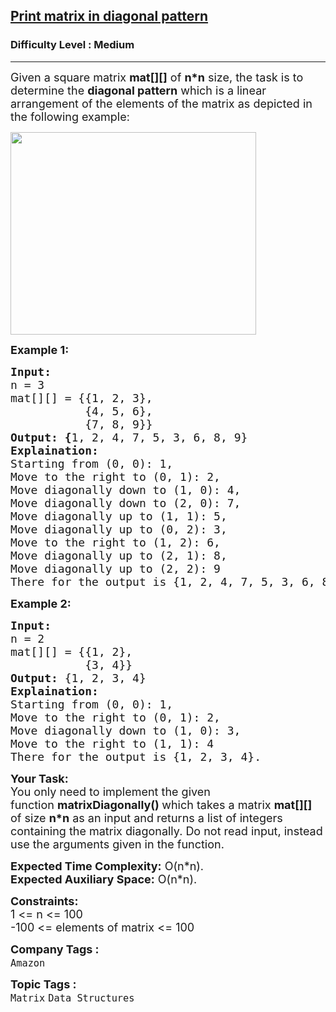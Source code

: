 <h2><a href="https://www.geeksforgeeks.org/problems/print-matrix-in-diagonal-pattern/0">Print matrix in diagonal pattern</a></h2><h3>Difficulty Level : Medium</h3><hr><div class="problems_problem_content__Xm_eO"><p><span style="font-size: 18px;">Given a square matrix <strong>mat[][]</strong> of <strong>n*n</strong> size, the task is to determine the <strong>diagonal pattern</strong> which is a linear arrangement of the elements of the matrix as depicted in the following example:</span></p>
<p><span style="font-size: 18px;"><img style="height: 324px; width: 393px;" src="https://contribute.geeksforgeeks.org/wp-content/uploads/matrix-6.png" alt=""></span></p>
<p><span style="font-size: 18px;"><strong>Example 1:</strong></span></p>
<pre><span style="font-size: 18px;"><strong style="font-size: 18px;">Input:
</strong><span style="font-size: 18px;">n = 3
mat[][] = {{1, 2, 3},<br>           {4, 5, 6},<br>           {7, 8, 9}}
</span><strong style="font-size: 18px;">Output: {</strong><span style="font-size: 18px;">1, 2, 4, 7, 5, 3, 6, 8, 9}<br></span><strong style="font-size: 18px;">Explaination:<br></strong><span style="font-size: 18px;"><span style="font-size: 18px;">Starting from (0, 0): 1,
Move to the right to (0, 1): 2,
Move diagonally down to (1, 0): 4,
Move diagonally down to (2, 0): 7,<br>Move diagonally up to (1, 1): 5,
Move diagonally up to (0, 2): 3,
Move to the right to (1, 2): 6,
Move diagonally up to (2, 1): 8,
Move diagonally up to (2, 2): 9<br>There for the output is {1, 2, 4, 7, 5, 3, 6, 8, 9}.</span></span><span style="font-size: 18px;"><br></span></span></pre>
<p><span style="font-size: 18px;"><strong>Example 2:</strong></span></p>
<pre><span style="font-size: 18px;"><strong style="font-size: 18px;">Input:
</strong><span style="font-size: 18px;">n = 2
mat[][] = {{1, 2},<br>           {3, 4}}
</span><strong style="font-size: 18px;">Output: </strong><span style="font-size: 18px;">{1, 2, 3, 4}<br></span><strong style="font-size: 18px;">Explaination:</strong><span style="font-size: 18px;"><br>Starting from (0, 0): 1,
Move to the right to (0, 1): 2,
Move diagonally down to (1, 0): 3,
Move to the right to (1, 1): 4<br>There for the output is {1, 2, 3, 4}.</span></span></pre>
<p><span style="font-size: 18px;"><strong>Your Task:</strong><br>You only need to implement the given function&nbsp;<strong>matrixDiagonally()&nbsp;</strong>which takes a matrix <strong>mat[][]</strong> of size <strong>n*n</strong> as an input and returns a list of integers containing the matrix diagonally. Do not read input, instead use the arguments given in the function.</span></p>
<p><span style="font-size: 18px;"><strong>Expected Time Complexity:</strong> O(n*n).<br><strong>Expected Auxiliary Space:</strong> O(</span><span style="font-size: 18px;">n*n</span><span style="font-size: 18px;">).</span></p>
<p><span style="font-size: 18px;"><strong>Constraints:</strong><br>1 &lt;= n &lt;= 100<br>-100 &lt;= elements of matrix &lt;= 100</span></p></div><p><span style=font-size:18px><strong>Company Tags : </strong><br><code>Amazon</code>&nbsp;<br><p><span style=font-size:18px><strong>Topic Tags : </strong><br><code>Matrix</code>&nbsp;<code>Data Structures</code>&nbsp;